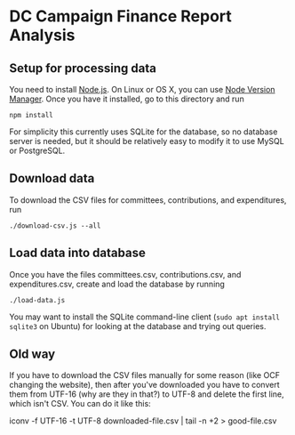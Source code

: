 # DC Campaign Finance Report Analysis

## Setup for processing data

You need to install [Node.js](https://nodejs.org). On Linux or OS X, you can use 
[Node Version Manager](https://github.com/creationix/nvm). Once you have it installed,
go to this directory and run

    npm install

For simplicity this currently uses SQLite for the database, so no database server is
needed, but it should be relatively easy to modify it to use MySQL or PostgreSQL.

## Download data

To download the CSV files for committees, contributions, and expenditures, run

    ./download-csv.js --all

## Load data into database

Once you have the files committees.csv, contributions.csv, and expenditures.csv,
create and load the database by running

    ./load-data.js

You may want to install the SQLite command-line client (`sudo apt install sqlite3`
on Ubuntu) for looking at the database and trying out queries.

## Old way

If you have to download the CSV files manually for some reason (like OCF changing
the website), then after you've downloaded you have to convert them from UTF-16
(why are they in that?) to UTF-8 and delete the first line, which isn't CSV.
You can do it like this:

iconv -f UTF-16 -t UTF-8 downloaded-file.csv | tail -n +2 > good-file.csv
